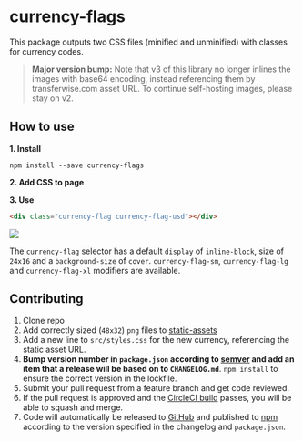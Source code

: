 # currency-flags

This package outputs two CSS files (minified and unminified) with classes for currency codes.

> **Major version bump:** Note that v3 of this library no longer inlines the images with base64 encoding, instead referencing them by transferwise.com asset URL. To continue self-hosting images, please stay on v2.

## How to use

**1. Install**

`npm install --save currency-flags`

**2. Add CSS to page**

**3. Use**

```html
<div class="currency-flag currency-flag-usd"></div>
```

<img src="https://transferwise.com/public-resources/assets/flags/rectangle/usd.png">

The `currency-flag` selector has a default `display` of `inline-block`, size of `24x16` and a `background-size` of `cover`.
`currency-flag-sm`, `currency-flag-lg` and `currency-flag-xl` modifiers are available.

## Contributing

1.  Clone repo
1.  Add correctly sized (`48x32`) `png` files to [static-assets](https://github.com/transferwise/static-assets)
1.  Add a new line to `src/styles.css` for the new currency, referencing the static asset URL.
1.  **Bump version number in `package.json` according to [semver](http://semver.org/) and add an item that a release will be based on to `CHANGELOG.md`**. `npm install` to ensure the correct version in the lockfile.
1.  Submit your pull request from a feature branch and get code reviewed.
1.  If the pull request is approved and the [CircleCI build](https://circleci.com/gh/transferwise/currency-flags) passes, you will be able to squash and merge.
1.  Code will automatically be released to [GitHub](https://github.com/transferwise/currency-flags/releases) and published to [npm](https://www.npmjs.com/package/currency-flags) according to the version specified in the changelog and `package.json`.
